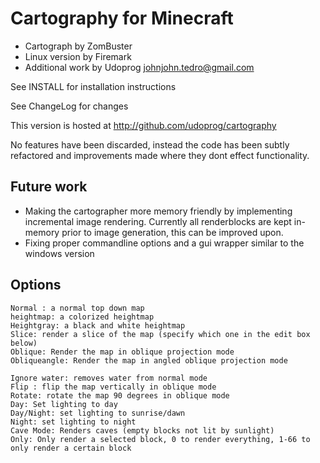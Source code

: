 Cartography for Minecraft
=========================

* Cartograph by ZomBuster
* Linux version by Firemark
* Additional work by Udoprog <johnjohn.tedro@gmail.com>

See INSTALL for installation instructions

See ChangeLog for changes

This version is hosted at http://github.com/udoprog/cartography

No features have been discarded, instead the code has been subtly refactored and improvements made where they dont effect functionality.

Future work
-----------

 * Making the cartographer more memory friendly by implementing incremental image rendering. Currently all renderblocks are kept in-memory prior to image generation, this can be improved upon.
 * Fixing proper commandline options and a gui wrapper similar to the windows version

Options
-------

    Normal : a normal top down map
    heightmap: a colorized heightmap
    Heightgray: a black and white heightmap
    Slice: render a slice of the map (specify which one in the edit box below)
    Oblique: Render the map in oblique projection mode
    Obliqueangle: Render the map in angled oblique projection mode

    Ignore water: removes water from normal mode
    Flip : flip the map vertically in oblique mode
    Rotate: rotate the map 90 degrees in oblique mode
    Day: Set lighting to day
    Day/Night: set lighting to sunrise/dawn
    Night: set lighting to night 
    Cave Mode: Renders caves (empty blocks not lit by sunlight)
    Only: Only render a selected block, 0 to render everything, 1-66 to only render a certain block
